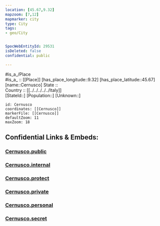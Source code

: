 ```yaml
---
location: [45.67,9.32] 
mapzoom: [7,12] 
mapmarker: city 
type: City
tags:
- geo/City


SpocWebEntityId: 29531
isDeleted: false
confidential: public

---
```

#is_a_/Place  
#is_a_ :: [[Place]] 
[has_place_longitude::9.32] 
[has_place_latitude::45.67] 
[name::Cernusco] 
State ::  
Country :: [[../../../../../Italy]]  
[StateId::] 
[Population::] 
[Unknown::] 


```leaflet
id: Cernusco
coordinates: [[Cernusco]] 
markerFile: [[Cernusco]] 
defaultZoom: 11 
maxZoom: 18
```


## Confidential Links & Embeds: 

### [Cernusco.public](/_public/\Earth\Continent\Europe\Europe~South\Italy\regions~Italy\Lombardy\Lecco\CityCernusco.public.md) 

### [Cernusco.internal](/_internal/\Earth\Continent\Europe\Europe~South\Italy\regions~Italy\Lombardy\Lecco\CityCernusco.internal.md) 

### [Cernusco.protect](/_protect/\Earth\Continent\Europe\Europe~South\Italy\regions~Italy\Lombardy\Lecco\CityCernusco.protect.md) 

### [Cernusco.private](/_private/\Earth\Continent\Europe\Europe~South\Italy\regions~Italy\Lombardy\Lecco\CityCernusco.private.md) 

### [Cernusco.personal](/_personal/\Earth\Continent\Europe\Europe~South\Italy\regions~Italy\Lombardy\Lecco\CityCernusco.personal.md) 

### [Cernusco.secret](/_secret/\Earth\Continent\Europe\Europe~South\Italy\regions~Italy\Lombardy\Lecco\CityCernusco.secret.md)


